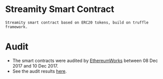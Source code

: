 # Streamity Smart Contract

``` 
Streamity smart contract based on ERC20 tokens, build on truffle framework. 
```

# Audit
* The smart contracts were audited by [EthereumWorks](https://github.com/EthereumWorks) between 08 Dec 2017 and 10 Dec 2017.
* See the audit results [here](https://github.com/EthereumWorks/stm-smartcontract/tree/master/audit).
